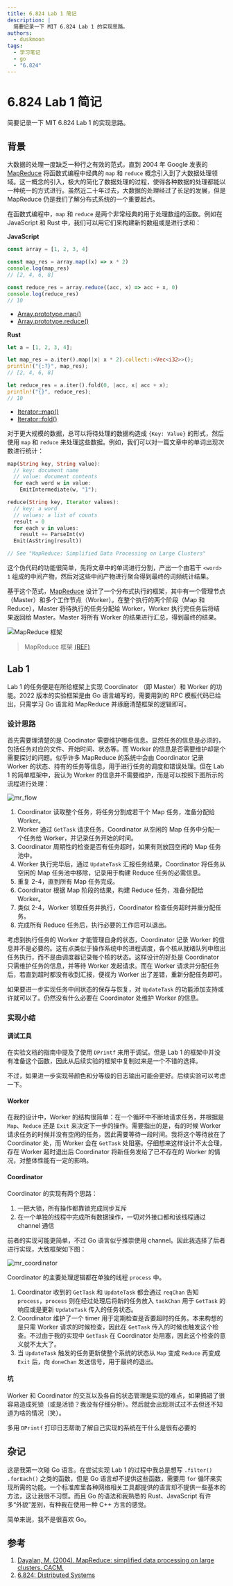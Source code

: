 ```yaml
---
title: 6.824 Lab 1 简记
description: |
  简要记录一下 MIT 6.824 Lab 1 的实现思路。
authors:
  - duskmoon
tags:
  - 学习笔记
  - go
  - "6.824"
---
```


# 6.824 Lab 1 简记

简要记录一下 MIT 6.824 Lab 1 的实现思路。

<!-- truncate -->

## 背景

大数据的处理一度缺乏一种行之有效的范式，直到 2004 年 Google 发表的 [MapReduce] 将函数式编程中经典的 `map` 和 `reduce` 概念引入到了大数据处理领域。这一概念的引入，极大的简化了数据处理的过程，使得各种数据的处理都能以一种统一的方式进行。虽然近二十年过去，大数据的处理经过了长足的发展，但是 MapReduce 仍是我们了解分布式系统的一个重要起点。

在函数式编程中，`map` 和 `reduce` 是两个非常经典的用于处理数组的函数。例如在 JavaScript 和 Rust 中，我们可以用它们来构建新的数组或是进行求和：

**JavaScript**

```js
const array = [1, 2, 3, 4]

const map_res = array.map((x) => x * 2)
console.log(map_res)
// [2, 4, 6, 8]

const reduce_res = array.reduce((acc, x) => acc + x, 0)
console.log(reduce_res)
// 10
```

- [Array.prototype.map()](https://developer.mozilla.org/en-US/docs/Web/JavaScript/Reference/Global_Objects/Array/map)
- [Array.prototype.reduce()](https://developer.mozilla.org/en-US/docs/Web/JavaScript/Reference/Global_Objects/Array/reduce)

**Rust**

```rust
let a = [1, 2, 3, 4];

let map_res = a.iter().map(|x| x * 2).collect::<Vec<i32>>();
println!("{:?}", map_res);
// [2, 4, 6, 8]

let reduce_res = a.iter().fold(0, |acc, x| acc + x);
println!("{}", reduce_res);
// 10
```

- [Iterator::map()](https://doc.rust-lang.org/std/iter/trait.Iterator.html#method.map)
- [Iterator::fold()](https://doc.rust-lang.org/std/iter/trait.Iterator.html#method.fold)

对于更大规模的数据，总可以将待处理的数据构造成 `{Key: Value}` 的形式，然后使用 `map` 和 `reduce` 来处理这些数据。例如，我们可以对一篇文章中的单词出现次数进行统计：

```rust
map(String key, String value):
  // key: document name
  // value: document contents
  for each word w in value:
    EmitIntermediate(w, "1");

reduce(String key, Iterator values):
  // key: a word
  // values: a list of counts
  result = 0
  for each v in values:
    result += ParseInt(v)
  Emit(AsString(result))

// See "MapReduce: Simplified Data Processing on Large Clusters"
```

这个伪代码的功能很简单，先将文章中的单词进行分割，产出一个由若干 `<word> 1` 组成的中间产物，然后对这些中间产物进行聚合得到最终的词频统计结果。

基于这个范式，[MapReduce] 设计了一个分布式执行的框架，其中有一个管理节点（Master）和多个工作节点（Worker）。在整个执行的两个阶段（Map 和 Reduce），Master 将待执行的任务分配给 Worker，Worker 执行完任务后将结果返回给 Master。Master 将所有 Worker 的结果进行汇总，得到最终的结果。

![MapReduce 框架](./mapreduce.png)

> MapReduce 框架 [(REF)][mapreduce]

## Lab 1

Lab 1 的任务便是在所给框架上实现 Coordinator （即 Master）和 Worker 的功能。2022 版本的实验框架是由 Go 语言编写的，需要用到的 RPC 模板代码已给出，只需学习 Go 语言和 MapReduce 并琢磨清楚框架的逻辑即可。

### 设计思路

首先需要理清楚的是 Coodinator 需要维护哪些信息。显然任务的信息是必须的，包括任务对应的文件、开始时间、状态等。而 Worker 的信息是否需要维护却是个需要探讨的问题。似乎许多 MapReduce 的系统中会由 Coordinator 记录 Worker 的状态、持有的任务等信息，用于进行任务的调度和错误处理。但在 Lab 1 的简单框架中，我认为 Worker 的信息并不需要维护，而是可以按照下图所示的流程进行处理：

![mr_flow](./mrflow.excalidraw.svg)

1. Coordinator 读取整个任务，将任务分割成若干个 Map 任务，准备分配给 Worker。
2. Worker 通过 `GetTask` 请求任务，Coordinator 从空闲的 Map 任务中分配一个任务给 Worker，并记录任务开始的时间。
3. Coordinator 周期性的检查是否有任务超时，如果有则放回空闲的 Map 任务池中。
4. Worker 执行完毕后，通过 `UpdateTask` 汇报任务结果，Coordinator 将任务从空闲的 Map 任务池中移除，记录用于构建 Reduce 任务的必需信息。
5. 重复 2-4，直到所有 Map 任务完成。
6. Coordinator 根据 Map 阶段的结果，构建 Reduce 任务，准备分配给 Worker。
7. 类似 2-4，Worker 领取任务并执行，Coordinator 检查任务超时并重分配任务。
8. 完成所有 Reduce 任务后，执行必要的工作后可以退出。

考虑到执行任务的 Worker 才能管理自身的状态，Coordinator 记录 Worker 的信息并不是必要的。这有点类似于操作系统中的进程调度，各个核从就绪队列中取出任务执行，而不是由调度器记录每个核的状态。这样设计的好处是 Coordinator 只需维护任务的信息，并等待 Worker 发起请求。而在 Worker 请求并分配任务后，若直到超时都没有收到汇报，便视为 Worker 出了差错，重新分配任务即可。

如果要进一步实现任务中间状态的保存与恢复，对 `UpdateTask` 的功能添加支持或许就可以了。仍然没有什么必要在 Coordinator 处维护 Worker 的信息。

### 实现小结

#### 调试工具

在实验文档的指南中提及了使用 `DPrintf` 来用于调试。但是 Lab 1 的框架中并没有准备这个函数，因此从后续实验的框架中复制过来是一个不错的选择。

不过，如果进一步实现带颜色和分等级的日志输出可能会更好。后续实验可以考虑一下。

#### Worker

在我的设计中，Worker 的结构很简单：在一个循环中不断地请求任务，并根据是 `Map`、`Reduce` 还是 `Exit` 来决定下一步的操作。需要指出的是，有的时候 Worker 请求任务的时候并没有空闲的任务，因此需要等待一段时间。我将这个等待放在了 Coordinator 处，而 Worker 会在 `GetTask` 处阻塞。仔细想来这样设计不太合理，存在 Worker 超时退出后 Coordinator 将新任务发给了已不存在的 Worker 的情况，对整体性能有一定的影响。

#### Coordinator

Coordinator 的实现有两个思路：

1. 一把大锁，所有操作都靠锁完成同步互斥
2. 在一个单独的线程中完成所有数据操作，一切对外接口都和该线程通过 channel 通信

前者的实现可能更简单，不过 Go 语言似乎推崇使用 channel。因此我选择了后者进行实现，大致框架如下图：

![mr_coordinator](./mrcoordinator.excalidraw.svg)

Coordinator 的主要处理逻辑都在单独的线程 `process` 中。

1. Coordinator 收到的 `GetTask` 和 `UpdateTask` 都会通过 `reqChan` 告知 `process`，`process` 则在经过处理后将新的任务放入 `taskChan` 用于 `GetTask` 的响应或是更新 `UpdateTask` 传入的任务状态。
2. Coordinator 维护了一个 timer 用于定期检查是否要超时的任务。本来构想的是只需 Worker 请求的时候检查，因此在 `GetTask` 传入的时候也触发这个检查。不过由于我的实现中 `GetTask` 在 Coordinator 处阻塞，因此这个检查的意义就不太大了。
3. 当 `UpdateTask` 触发的任务更新使整个系统的状态从 `Map` 变成 `Reduce` 再变成 `Exit` 后，向 `doneChan` 发送信号，用于最终的退出。

#### 坑

Worker 和 Coordinator 的交互以及各自的状态管理是实现的难点，如果搞错了很容易造成死锁（或是活锁？我没有仔细分析）。然后就会出现测试过不去但还不知道为啥的情况（笑）。

多用 `DPrintf` 打印日志帮助了解自己实现的系统在干什么是很有必要的

## 杂记

这是我第一次碰 Go 语言。在尝试实现 Lab 1 的过程中我总是想写 `.filter()` `.forEach()` 之类的函数，但是 Go 语言却不提供这些函数，需要用 `for` 循环来实现所需的功能。一个标准库里各种网络相关工具都提供的语言却不提供一些基本的方法，这让我很不习惯。而且 Go 的语法和我熟悉的 Rust、JavaScript 有许多“外貌”差别，有种我在使用一种 C++ 方言的感觉。

简单来说，我不是很喜欢 Go。

## 参考

1. [Dayalan, M. (2004). MapReduce: simplified data processing on large clusters. CACM.][mapreduce]
2. [6.824: Distributed Systems][6.824]

[6.824]: https://pdos.csail.mit.edu/6.824/index.html
[mapreduce]: https://api.semanticscholar.org/CorpusID:67055872
